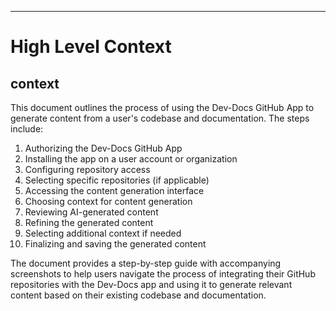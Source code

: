 

  ---
# High Level Context
## context
This document outlines the process of using the Dev-Docs GitHub App to generate content from a user's codebase and documentation. The steps include:

1. Authorizing the Dev-Docs GitHub App
2. Installing the app on a user account or organization
3. Configuring repository access
4. Selecting specific repositories (if applicable)
5. Accessing the content generation interface
6. Choosing context for content generation
7. Reviewing AI-generated content
8. Refining the generated content
9. Selecting additional context if needed
10. Finalizing and saving the generated content

The document provides a step-by-step guide with accompanying screenshots to help users navigate the process of integrating their GitHub repositories with the Dev-Docs app and using it to generate relevant content based on their existing codebase and documentation.

  